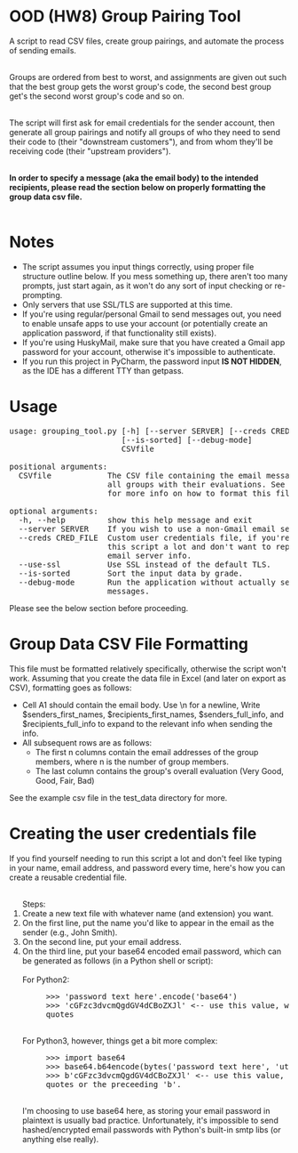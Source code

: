 <h1>OOD (HW8) Group Pairing Tool</h1>
A script to read CSV files, create group pairings, and automate the
process of sending emails.
<br/><br/>

Groups are ordered from best to worst, and assignments are given out
such that the best group gets the worst group's code, the second best group get's the second worst group's code and so on.
<br/><br/>

The script will first ask for email credentials for the sender account,
then generate all group pairings and notify all groups of who they
need to send their code to (their "downstream customers"), and from
whom they'll be receiving code (their "upstream providers").
<br/><br/>

<b>In order to specify a message (aka the email body) to the intended
recipients, please read the section below on properly formatting the
group data csv file.</b>
<br/><br/>

<h1>Notes</h1>
<ul>
    <li>The script assumes you input things correctly, using proper
    file structure outline below. If you mess something up, there
    aren't too many prompts, just start again, as it won't do any
    sort of input checking or re-prompting.</li>
    <li>Only servers that use SSL/TLS are supported at this time.</li>
    <li>If you're using regular/personal Gmail to send messages out,
    you need to enable unsafe apps to use your account (or potentially
    create an application password, if that functionality still
    exists).</li>
    <li>If you're using HuskyMail, make sure that you have created a
    Gmail app password for your account, otherwise it's impossible to
    authenticate.</li>
    <li>If you run this project in PyCharm, the password input <b>IS
    NOT HIDDEN</b>, as the IDE has a different TTY than getpass.</li>

</ul>

<h1>Usage</h1>
<pre>usage: grouping_tool.py [-h] [--server SERVER] [--creds CRED_FILE] [--use-ssl]
                        [--is-sorted] [--debug-mode]
                        CSVfile<br>
positional arguments:
  CSVfile            The CSV file containing the email message to send out and
                     all groups with their evaluations. See the project README
                     for more info on how to format this file.<br/>
optional arguments:
  -h, --help         show this help message and exit
  --server SERVER    If you wish to use a non-Gmail email server.
  --creds CRED_FILE  Custom user credentials file, if you're going to be using
                     this script a lot and don't want to repeatedly enter your
                     email server info.
  --use-ssl          Use SSL instead of the default TLS.
  --is-sorted        Sort the input data by grade.
  --debug-mode       Run the application without actually sending the
                     messages.</pre>
Please see the below section before proceeding.</p>

<h1>Group Data CSV File Formatting</h1>
This file must be formatted relatively specifically, otherwise the
script won't work. Assuming that you create the data file in Excel (and
later on export as CSV), formatting goes as follows:
   <ul>
        <li>Cell A1 should contain the email body. Use \n for a newline,
        Write $senders_first_names, $recipients_first_names,
        $senders_full_info, and $recipients_full_info to expand to the
        relevant info when sending the info.</li>
        <li>All subsequent rows are as follows:
            <ul>
                <li>The first n columns contain the email addresses of
                the group members, where n is the number of group
                members.</li>
                <li>The last column contains the group's overall
                evaluation (Very Good, Good, Fair, Bad)</li>
            </ul>
        </li>
   </ul>
   See the example csv file in the test_data directory for more.

<h1>Creating the user credentials file</h1>
If you find yourself needing to run this script a lot and don't feel
like typing in your name, email address, and password every time,
here's how you can create a reusable credential file.<br/><br/>
<ol>Steps:
    <li>Create a new text file with whatever name (and extension) you
    want.</li>
    <li>On the first line, put the name you'd like to appear in the
    email as the sender (e.g., John Smith).</li>
     <li>On the second line, put your email address.</li>
     <li>On the third line, put your base64 encoded email password,
     which can be generated as follows (in a Python shell or script):
     </li><br/>
     For Python2:<br/>
     <pre>
     >>> 'password text here'.encode('base64')
     >>> 'cGFzc3dvcmQgdGV4dCBoZXJl' &lt;-- use this value, without
     quotes</pre><br/>
     For Python3, however, things get a bit more complex:<br/>
     <pre>
     >>> import base64
     >>> base64.b64encode(bytes('password text here', 'utf-8'))
     >>> b'cGFzc3dvcmQgdGV4dCBoZXJl' &lt;-- use this value, without the
     quotes or the preceeding 'b'.</pre><br/>
     I'm choosing to use base64 here, as storing your email password in
     plaintext is usually bad practice. Unfortunately, it's impossible
     to send hashed/encrypted email passwords with Python's built-in
     smtp libs (or anything else really).
</ol>
